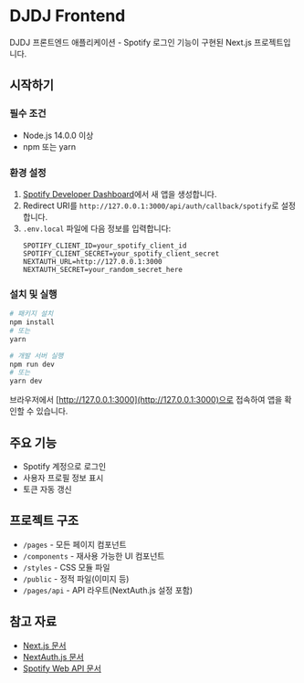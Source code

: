 # DJDJ Frontend

DJDJ 프론트엔드 애플리케이션 - Spotify 로그인 기능이 구현된 Next.js 프로젝트입니다.

## 시작하기

### 필수 조건

- Node.js 14.0.0 이상
- npm 또는 yarn

### 환경 설정

1. [Spotify Developer Dashboard](https://developer.spotify.com/dashboard/applications)에서 새 앱을 생성합니다.
2. Redirect URI를 `http://127.0.0.1:3000/api/auth/callback/spotify`로 설정합니다.
3. `.env.local` 파일에 다음 정보를 입력합니다:
   ```
   SPOTIFY_CLIENT_ID=your_spotify_client_id
   SPOTIFY_CLIENT_SECRET=your_spotify_client_secret
   NEXTAUTH_URL=http://127.0.0.1:3000
   NEXTAUTH_SECRET=your_random_secret_here
   ```

### 설치 및 실행

```bash
# 패키지 설치
npm install
# 또는
yarn

# 개발 서버 실행
npm run dev
# 또는
yarn dev
```

브라우저에서 [http://127.0.0.1:3000](http://127.0.0.1:3000)으로 접속하여 앱을 확인할 수 있습니다.

## 주요 기능

- Spotify 계정으로 로그인
- 사용자 프로필 정보 표시
- 토큰 자동 갱신

## 프로젝트 구조

- `/pages` - 모든 페이지 컴포넌트
- `/components` - 재사용 가능한 UI 컴포넌트
- `/styles` - CSS 모듈 파일
- `/public` - 정적 파일(이미지 등)
- `/pages/api` - API 라우트(NextAuth.js 설정 포함)

## 참고 자료

- [Next.js 문서](https://nextjs.org/docs)
- [NextAuth.js 문서](https://next-auth.js.org/getting-started/introduction)
- [Spotify Web API 문서](https://developer.spotify.com/documentation/web-api/)